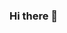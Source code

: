 ### Hi there 👋

<!--
**ank232/ank232** is a ✨ _special_ ✨ repository because its `README.md` (this file) appears on your GitHub profile.

Here are some ideas to get you started:

- 🔭 I’m currently learning Machine Learning and Neural Networks
- 👯 I’m a 3rd year CSE undergrad.
- 🤔 I’m looking for help with ...
- 💬 Ask me about Machine Learning algorithms, breakthrough in the world of Machine Learning and Artificial Intelligence
- 📫 How to reach me: You can found me on Linkdin, Instagram and Twitter.(Not so active on Twitter!)
- 😄 Pronouns: 
- ⚡ Fun fact:
-->
